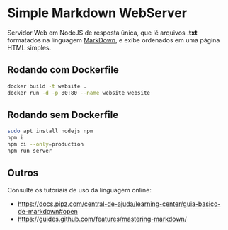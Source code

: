 # Simple Markdown WebServer

Servidor Web em NodeJS de resposta única, que lê arquivos **.txt** formatados na linguagem [MarkDown](https://guides.github.com/features/mastering-markdown/), e exibe ordenados em uma página HTML simples.

## Rodando com Dockerfile
```bash
docker build -t website .
docker run -d -p 80:80 --name website website
```

## Rodando sem Dockerfile
```bash
sudo apt install nodejs npm
npm i
npm ci --only=production
npm run server
```

## Outros
Consulte os tutoriais de uso da linguagem online:
 - https://docs.pipz.com/central-de-ajuda/learning-center/guia-basico-de-markdown#open
 - https://guides.github.com/features/mastering-markdown/

